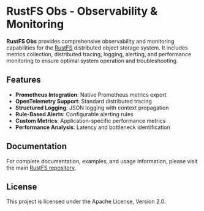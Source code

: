 # RustFS Obs - Observability & Monitoring

**RustFS Obs** provides comprehensive observability and monitoring capabilities for the [RustFS](https://rustfs.com) distributed object storage system. It includes metrics collection, distributed tracing, logging, alerting, and performance monitoring to ensure optimal system operation and troubleshooting.

## Features

- **Prometheus Integration**: Native Prometheus metrics export
- **OpenTelemetry Support**: Standard distributed tracing
- **Structured Logging**: JSON logging with context propagation
- **Rule-Based Alerts**: Configurable alerting rules
- **Custom Metrics**: Application-specific performance metrics
- **Performance Analysis**: Latency and bottleneck identification

## Documentation

For complete documentation, examples, and usage information, please visit the main [RustFS repository](https://github.com/rustfs/rustfs).

## License

This project is licensed under the Apache License, Version 2.0.
